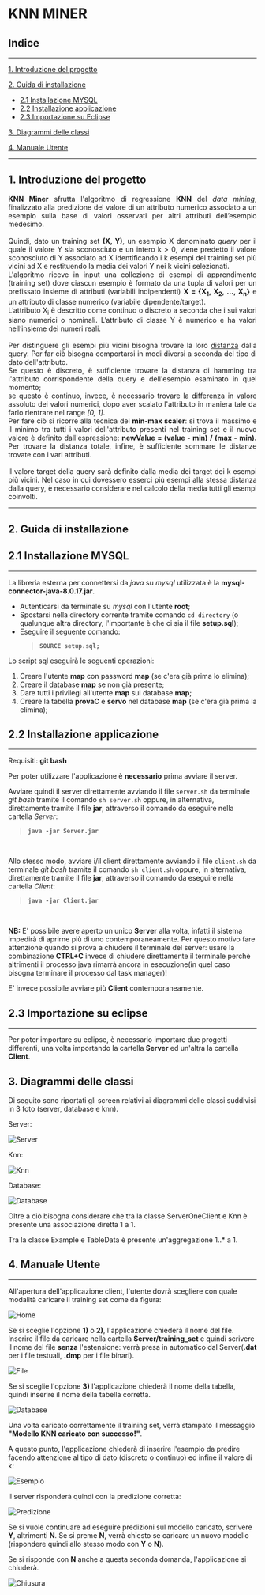 # **KNN MINER**

## Indice

---
[1. Introduzione del progetto](#1-introduzione-del-progetto)

[2. Guida di installazione](#2-guida-di-installazione)
- [2.1 Installazione MYSQL](#21-installazione-mysql)
- [2.2 Installazione applicazione](#22-installazione-applicazione)
- [2.3 Importazione su Eclipse](#23-importazione-su-eclipse)

[3. Diagrammi delle classi](#3-diagrammi-delle-classi)

[4. Manuale Utente](#4-manuale-utente)

---

## **1. Introduzione del progetto**
<div style="text-align: justify"> <b>KNN Miner</b> sfrutta l'algoritmo di regressione <b>KNN</b> del <i>data mining</i>,
finalizzato alla predizione del valore di un attributo numerico associato a un esempio sulla base di
valori osservati per altri attributi dell’esempio medesimo.<br><br>
Quindi, dato un training set <b>(X, Y)</b>, un esempio X denominato <i>query</i> per il quale il valore Y sia
sconosciuto e un intero k > 0, viene predetto il valore sconosciuto di Y associato ad X identificando i
k esempi del training set più vicini ad X e restituendo la media dei valori Y nei k vicini selezionati.<br>
L'algoritmo riceve in input una collezione di esempi di apprendimento (training set) dove ciascun
esempio è formato da una tupla di valori per un prefissato insieme di attributi (variabili indipendenti)
<b>X = {X<sub>1</sub>, X<sub>2</sub>, ..., X<sub>n</sub>}</b>
e un attributo di classe numerico (variabile dipendente/target).<br>L’attributo X<sub>i</sub>
è descritto come continuo o discreto a seconda che i sui valori siano numerici o nominali.
L’attributo di classe Y è numerico e ha valori nell’insieme dei numeri reali.<br><br>
Per distinguere gli esempi più vicini bisogna trovare la loro <u>distanza</u> dalla query.
Per far ciò bisogna comportarsi in modi diversi a seconda del tipo di dato dell'attributo.<br> Se questo è discreto, è sufficiente trovare la distanza di hamming tra l'attributo corrispondente della query e dell'esempio esaminato in quel momento;<br>se questo è continuo, invece, è necessario trovare la differenza in valore assoluto dei valori numerici, dopo aver scalato l'attributo in maniera tale da farlo rientrare nel range <i>[0, 1]</i>.<br>
Per fare ciò si ricorre alla tecnica del <b>min-max scaler</b>: si trova il massimo e il minimo tra tutti i
valori dell'attributo presenti nel training set e il nuovo valore è definito dall'espressione:
<b>newValue = (value - min) / (max - min).</b> Per trovare la distanza totale, infine, è sufficiente sommare le distanze trovate con i vari
attributi.<br><br>
Il valore target della query sarà definito dalla media dei target dei k esempi più vicini.
Nel caso in cui dovessero esserci più esempi alla stessa distanza dalla query,
è necessario considerare nel calcolo della media tutti gli esempi coinvolti.</div>

---

## **2. Guida di installazione**
## 2.1 Installazione MYSQL
---
La libreria esterna per connettersi da *java* su *mysql* utilizzata è la **mysql-connector-java-8.0.17.jar**.

- Autenticarsi da terminale su *mysql* con l'utente __root__;
- Spostarsi nella directory corrente tramite comando `cd directory` (o qualunque altra directory, l'importante è che ci sia il file **setup.sql**);
- Eseguire il seguente comando: 
    > __`SOURCE setup.sql;`__

Lo script sql eseguirà le seguenti operazioni:
1. Creare l'utente **map** con password **map** (se c'era già prima lo elimina);
2. Creare il database **map** se non già presente;
3. Dare tutti i privilegi all'utente **map** sul database **map**;
4. Creare la tabella **provaC** e **servo** nel database **map** (se c'era già prima la elimina);

## 2.2 Installazione applicazione
---
Requisiti: **git bash**


Per poter utilizzare l'applicazione è **necessario** prima avviare il server.

Avviare quindi il server direttamente avviando il file `server.sh` da terminale *git bash* tramite il comando `sh server.sh` oppure, in alternativa, direttamente tramite il file __jar__, attraverso il comando da eseguire nella cartella *Server*:
> __`java -jar Server.jar`__

<br />

Allo stesso modo, avviare i/il client direttamente avviando il file `client.sh` da terminale *git bash* tramite il comando `sh client.sh` oppure, in alternativa, direttamente tramite il file __jar__, attraverso il comando da eseguire nella cartella *Client*:
> __`java -jar Client.jar`__

<br />

**NB:** E' possibile avere aperto un unico **Server** alla volta, infatti il sistema impedirà di aprirne più di uno contemporaneamente. Per questo motivo fare attenzione quando si prova a chiudere il terminale del server: usare la combinazione __CTRL+C__ invece di chiudere direttamente il terminale perchè altrimenti il processo java rimarrà ancora in esecuzione(in quel caso bisogna terminare il processo dal task manager)! 

E' invece possibile avviare più **Client** contemporaneamente.

## 2.3 Importazione su eclipse
---
Per poter importare su eclipse, è necessario importare due progetti differenti, una volta importando la cartella __Server__ ed un'altra la cartella __Client__.


## **3. Diagrammi delle classi**

Di seguito sono riportati gli screen relativi ai diagrammi delle classi suddivisi in 3 foto (server, database e knn).

Server:

![Server](img/server-base.png)

Knn:

![Knn](img/knn-base.png)

Database:

![Database](img/db-base.png)

Oltre a ciò bisogna considerare che tra la classe ServerOneClient e Knn è presente una associazione diretta 1 a 1.

Tra la classe Example e TableData è presente un'aggregazione 1..* a 1.

## **4. Manuale Utente**
---
All'apertura dell'applicazione client, l'utente dovrà scegliere con quale modalità caricare il training set come da figura:

![Home](img/home.png)

Se si sceglie l'opzione **1)** o **2)**, l'applicazione chiederà il nome del file. Inserire il file da caricare nella cartella __Server/training_set__ e quindi scrivere il nome del file **senza** l'estensione: verrà presa in automatico dal Server(__.dat__ per i file testuali, __.dmp__ per i file binari).

![File](img/file.png)

Se si sceglie l'opzione **3)** l'applicazione chiederà il nome della tabella, quindi inserire il nome della tabella corretta.

![Database](img/database.png)

Una volta caricato correttamente il training set, verrà stampato il messaggio **"Modello KNN caricato con successo!"**.

A questo punto, l'applicazione chiederà di inserire l'esempio da predire facendo attenzione al tipo di dato (discreto o continuo) ed infine il valore di k:

![Esempio](img/example.png)

Il server risponderà quindi con la predizione corretta:

![Predizione](img/predizione.png)

Se si vuole continuare ad eseguire predizioni sul modello caricato, scrivere **Y**, altrimenti **N**.
Se si preme **N**, verrà chiesto se caricare un nuovo modello (rispondere quindi allo stesso modo con **Y** o **N**).

Se si risponde con **N** anche a questa seconda domanda, l'applicazione si chiuderà.

![Chiusura](img/close.png)